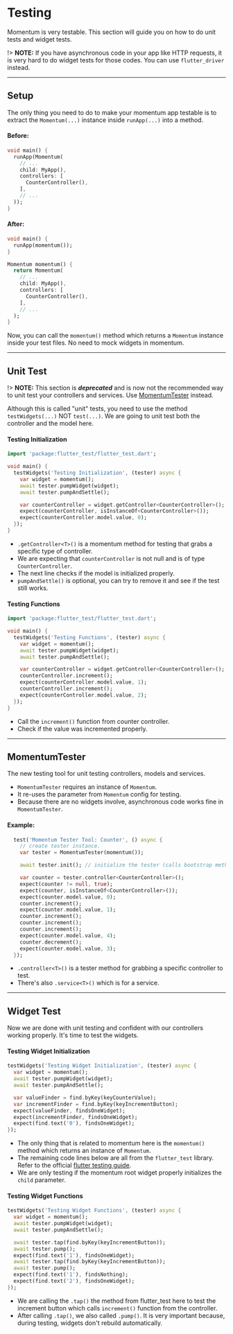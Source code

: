 # Testing
Momentum is very testable. This section will guide you on how to do unit tests and widget tests.

!> **NOTE:** If you have asynchronous code in your app like HTTP requests, it is very hard to do widget tests for those codes. You can use `flutter_driver` instead.

<hr>

## Setup
The only thing you need to do to make your momentum app testable is to extract the `Momentum(...)` instance inside `runApp(...)` into a method.

#### Before:
```dart
void main() {
  runApp(Momentum(
    // ...
    child: MyApp(),
    controllers: [
      CounterController(),
    ],
    // ...
  ));
}
```

#### After:
```dart
void main() {
  runApp(momentum());
}

Momentum momentum() {
  return Momentum(
    // ...
    child: MyApp(),
    controllers: [
      CounterController(),
    ],
    // ...
  );
}
```

Now, you can call the `momentum()` method which returns a `Momentum` instance inside your test files. No need to mock widgets in momentum.

<hr>

## Unit Test
!> **NOTE:** This section is ***deprecated*** and is now not the recommended way to unit test your controllers and services. Use [MomentumTester](/testing?id=momentumtester) instead.

Although this is called "unit" tests, you need to use the method `testWidgets(...)` NOT `test(...)`. We are going to unit test both the controller and the model here.

#### Testing Initialization
```dart
import 'package:flutter_test/flutter_test.dart';

void main() {
  testWidgets('Testing Initialization', (tester) async {
    var widget = momentum();
    await tester.pumpWidget(widget);
    await tester.pumpAndSettle();

    var counterController = widget.getController<CounterController>();
    expect(counterController, isInstanceOf<CounterController>());
    expect(counterController.model.value, 0);
  });
}
```
- `.getController<T>()` is a momentum method for testing that grabs a specific type of controller.
- We are expecting that `counterController` is not null and is of type `CounterController`.
- The next line checks if the model is initialized properly.
- `pumpAndSettle()` is optional, you can try to remove it and see if the test still works.

#### Testing Functions
```dart
import 'package:flutter_test/flutter_test.dart';

void main() {
  testWidgets('Testing Functions', (tester) async {
    var widget = momentum();
    await tester.pumpWidget(widget);
    await tester.pumpAndSettle();

    var counterController = widget.getController<CounterController>();
    counterController.increment();
    expect(counterController.model.value, 1);
    counterController.increment();
    expect(counterController.model.value, 2);
  });
}
```
- Call the `increment()` function from counter controller.
- Check if the value was incremented properly.

<hr>

## MomentumTester
The new testing tool for unit testing controllers, models and services.

- `MomentumTester` requires an instance of `Momentum`.
- It re-uses the parameter from `Momentum` config for testing.
- Because there are no widgets involve, asynchronous code works fine in `MomentumTester`.

#### Example:

```dart
  test('Momentum Tester Tool: Counter', () async {
    // create tester instance.
    var tester = MomentumTester(momentum());

    await tester.init(); // initialize the tester (calls bootstrap methods)

    var counter = tester.controller<CounterController>();
    expect(counter != null, true);
    expect(counter, isInstanceOf<CounterController>());
    expect(counter.model.value, 0);
    counter.increment();
    expect(counter.model.value, 1);
    counter.increment();
    counter.increment();
    counter.increment();
    expect(counter.model.value, 4);
    counter.decrement();
    expect(counter.model.value, 3);
  });
```

- `.controller<T>()` is a tester method for grabbing a specific controller to test.
- There's also `.service<T>()` which is for a service.

<hr>

## Widget Test
Now we are done with unit testing and confident with our controllers working properly. It's time to test the widgets.

#### Testing Widget Initialization
```dart
testWidgets('Testing Widget Initialization', (tester) async {
  var widget = momentum();
  await tester.pumpWidget(widget);
  await tester.pumpAndSettle();

  var valueFinder = find.byKey(keyCounterValue);
  var incrementFinder = find.byKey(keyIncrementButton);
  expect(valueFinder, findsOneWidget);
  expect(incrementFinder, findsOneWidget);
  expect(find.text('0'), findsOneWidget);
});
```
- The only thing that is related to momentum here is the `momentum()` method which returns an instance of `Momentum`.
- The remaining code lines below are all from the `flutter_test` library. Refer to the official [flutter testing guide](https://flutter.dev/docs/cookbook/testing/widget/introduction#6-verify-the-widget-using-a-matcher).
- We are only testing if the momentum root widget properly initializes the `child` parameter.

#### Testing Widget Functions
```dart
testWidgets('Testing Widget Functions', (tester) async {
  var widget = momentum();
  await tester.pumpWidget(widget);
  await tester.pumpAndSettle();

  await tester.tap(find.byKey(keyIncrementButton));
  await tester.pump();
  expect(find.text('1'), findsOneWidget);
  await tester.tap(find.byKey(keyIncrementButton));
  await tester.pump();
  expect(find.text('1'), findsNothing);
  expect(find.text('2'), findsOneWidget);
});
```
- We are calling the `.tap()` the method from flutter_test here to test the increment button which calls `increment()` function from the controller.
- After calling `.tap()`, we also called `.pump()`. It is very important because, during testing, widgets don't rebuild automatically.
